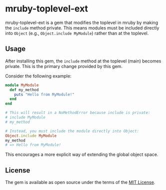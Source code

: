 # mruby-toplevel-ext

mruby-toplevel-ext is a gem that modifies the toplevel in mruby by making the `include` method private. This means modules must be included directly into `Object` (e.g., `Object.include MyModule`) rather than at the toplevel.

## Usage

After installing this gem, the `include` method at the toplevel (main) becomes private. This is the primary change provided by this gem.

Consider the following example:

```ruby
module MyModule
  def my_method
    puts "Hello from MyModule!"
  end
end

# This will result in a NoMethodError because include is private:
# include MyModule
# my_method

# Instead, you must include the module directly into Object:
Object.include MyModule
my_method
# => Hello from MyModule!
```

This encourages a more explicit way of extending the global object space.

## License

The gem is available as open source under the terms of the [MIT License](https://opensource.org/licenses/MIT).
